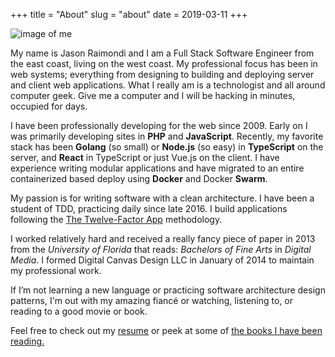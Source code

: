 +++
title = "About"
slug = "about"
date = 2019-03-11
+++

<img id="js-image-of-me" alt="image of me" />

<script>
    var myArray = [
      "/assets/misc/about/us.png",
      "/assets/misc/about/codecraft-2018.jpg",
      "/assets/misc/about/colorado-2018.jpg",
    ];
    var randomPictureLink = myArray[Math.floor(Math.random()*myArray.length)];
    var picture = document.getElementById("js-image-of-me");
    picture.src = randomPictureLink;
</script>

My name is Jason Raimondi and I am a Full Stack Software Engineer from the east coast, living on the west coast. My professional focus has been in web systems; everything from designing to building and deploying server and client web applications. What I really am is a technologist and all around computer geek. Give me a computer and I will be hacking in minutes, occupied for days.

I have been professionally developing for the web since 2009. Early on I was primarily developing sites in **PHP** and **JavaScript**. Recently, my favorite stack has been **Golang** (so small) or **Node.js** (so easy) in **TypeScript** on the server, and **React** in TypeScript or just Vue.js on the client. I have experience writing modular applications and have migrated to an entire containerized based deploy using **Docker** and Docker **Swarm**. 

My passion is for writing software with a clean architecture. I have been a student of TDD, practicing daily since late 2016. I build applications following the [The Twelve-Factor App](https://12factor.net/) methodology.

I worked relatively hard and received a really fancy piece of paper in 2013 from the _University of Florida_ that reads: _Bachelors of Fine Arts_ in _Digital Media_. I formed Digital Canvas Design LLC in January of 2014 to maintain my professional work.

If I’m not learning a new language or practicing software architecture design patterns, I'm out with my amazing fiancé or watching, listening to, or reading to a good movie or book. 

Feel free to check out my [resume](./resume) or peek at some of [the books I have been reading.](https://www.goodreads.com/jasonraimondi)

<!-- 

Oh, hello there. 

This wasnt really meant for you, but I can see why you might think it was. One day (hopefully soon) I will update this and either add some cool stuff to the console or more information about my technical skills in the comments, this was just text that I didnt want to lose to VC and forget it existed.

This text:

The Event Farm API was rewritten using TDD practices, and has maintained an 85% coverage on a roughly 200K+ (circa spring 2018) and growing LOC Rest API written in PHP 7.1 using **Domain Driven Design** and a Command/Query JSON REST API. 

--> 
